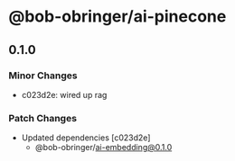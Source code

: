 # @bob-obringer/ai-pinecone

## 0.1.0

### Minor Changes

- c023d2e: wired up rag

### Patch Changes

- Updated dependencies [c023d2e]
  - @bob-obringer/ai-embedding@0.1.0
